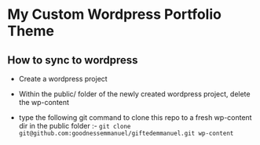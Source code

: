 # My Custom Wordpress Portfolio Theme

## How to sync to wordpress 

- Create a wordpress project

-  Within the public/ folder of  the newly created wordpress project, delete the wp-content 

-   type the following git command to clone this repo to a fresh wp-content dir in the public folder :-
    `git clone git@github.com:goodnessemmanuel/giftedemmanuel.git wp-content`